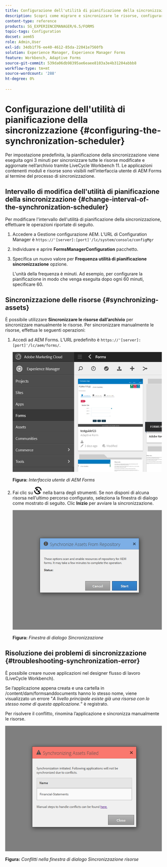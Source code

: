 ```yaml
---
title: Configurazione dell'utilità di pianificazione della sincronizzazione
description: Scopri come migrare e sincronizzare le risorse, configurare l’utilità di pianificazione della sincronizzazione e utilizzare le cartelle per organizzare le risorse.
content-type: reference
products: SG_EXPERIENCEMANAGER/6.5/FORMS
topic-tags: Configuration
docset: aem65
role: Admin,User
exl-id: 34db1f76-ee40-4612-85da-22041e7560fb
solution: Experience Manager, Experience Manager Forms
feature: Workbench, Adaptive Forms
source-git-commit: 539da06db98395ae6eaee8103a3e4b31204abbb8
workflow-type: tm+mt
source-wordcount: '288'
ht-degree: 0%

---
```


# Configurazione dell&#39;utilità di pianificazione della sincronizzazione {#configuring-the-synchronization-scheduler}

Per impostazione predefinita, la pianificazione della sincronizzazione viene eseguita ogni 3 minuti per sincronizzare tutte le risorse modificate e aggiornate nell’archivio tramite LiveCycle Workbench 11. Le applicazioni contenenti moduli e risorse sono visibili nell’interfaccia utente di AEM Forms al termine del processo di sincronizzazione.

## Intervallo di modifica dell&#39;utilità di pianificazione della sincronizzazione {#change-interval-of-the-synchronization-scheduler}

Per modificare l&#39;intervallo dell&#39;utilità di pianificazione della sincronizzazione, effettuare le operazioni riportate di seguito.

1. Accedere a Gestione configurazione AEM. L’URL di Configuration Manager è `https://'[server]:[port]'/lc/system/console/configMgr`

1. Individuare e aprire **FormsManagerConfiguration** pacchetto.

1. Specifica un nuovo valore per **Frequenza utilità di pianificazione sincronizzazione** opzione.

   L&#39;unità della frequenza è minuti. Ad esempio, per configurare la pianificazione in modo che venga eseguita dopo ogni 60 minuti, specificare 60.

## Sincronizzazione delle risorse {#synchronizing-assets}

È possibile utilizzare **Sincronizzare le risorse dall’archivio** per sincronizzare manualmente le risorse. Per sincronizzare manualmente le risorse, effettua le seguenti operazioni:

1. Accedi ad AEM Forms. L’URL predefinito è `https://'[server]:[port]'/lc/aem/forms/`.

   ![Interfaccia utente di AEM Forms](assets/aem_forms_ui.png)

   **Figura:** *Interfaccia utente di AEM Forms*

1. Fai clic su ![aem6forms_sync](assets/aem6forms_sync.png) nella barra degli strumenti. Se non disponi di alcuna risorsa nell’ultimo percorso configurato, seleziona la finestra di dialogo come mostrato di seguito. Clic **Inizio** per avviare la sincronizzazione.

   ![Finestra di dialogo Sincronizzazione](assets/migrate-and-syncronize.png)

   **Figura:** *Finestra di dialogo Sincronizzazione*

## Risoluzione dei problemi di sincronizzazione {#troubleshooting-synchronization-error}

È possibile creare nuove applicazioni nel designer flusso di lavoro (LiveCycle Workbench).

Se l’applicazione appena creata e una cartella in /content/dam/formsanddocuments hanno lo stesso nome, viene visualizzato un errore &quot;*A livello principale esiste già una risorsa con lo stesso nome di questa applicazione.*&quot; è registrato.

Per risolvere il conflitto, rinomina l’applicazione e sincronizza manualmente le risorse.

![Conflitti nella finestra di dialogo Sincronizzazione risorse](assets/sync-conflict.png)

**Figura:** *Conflitti nella finestra di dialogo Sincronizzazione risorse*

